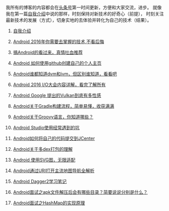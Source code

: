 

我所有的博客的内容都会在[头条号](http://toutiao.com/i6283070968847925761/)第一时间更新，方便和大家交流，进步。
就像我在第一篇[自我介绍](http://toutiao.com/i6283070968847925761/)中说的那样，时刻保持对新技术的好奇心（前提），
时刻关注最新技术的发展（方式），切身实地的去体验并转化为自己的技术（结果）。
 1. [自我介绍](http://toutiao.com/i6283070968847925761/)

 2. [Android 2016年你需要去掌握的技术,不看后悔](http://toutiao.com/i6283329584586818049/)

 3. [搞Android的看过来，真情吐血推荐](http://toutiao.com/i6283624772974674434/)

 4. [Android 如何使用github创建自己的个人主页](http://toutiao.com/i6283998263670473217/)

 5. [Android谁都知道dvm和jvm，但区别谁知道，看看吧](http://toutiao.com/i6285141026726216193/) 

 6. [Android 2016 I/O大会内容详解，看完了解所有](http://toutiao.com/i6285525106902958594/) 
 
 7. [Android Google 提出的Vulkan到底有多性感](http://toutiao.com/i6286396240536011265/)
 
 8. [Android关于Gradle构建流程，简单易懂，收获满满](http://toutiao.com/i6287900194755314177/)

 9. [Android关于Groovy语言，你知道哪些？](http://toutiao.com/i6287902961905435137/)
 
 10. [Android Studio使用经常遇到的坑](http://toutiao.com/i6288942008564187650/) 

 11. [Android如何将自己的代码提交到JCenter](http://toutiao.com/i6289321090850226689/)
 
 12. [Android关于多dex打包的理解](http://toutiao.com/i6291251603081003522/) 
 
 13. [Android 使用SVG图，无限适配](http://toutiao.com/i6301449980729098754/)
 
 14. [Android通过URI打开主流地图导航全解析](http://toutiao.com/i6317887237946081794/) 
  
 15. [Android Dagger2学习笔记](http://toutiao.com/i6320013234153718273/) 

 16. [Android面试之apk文件解压后会有哪些目录？简要说说分别是什么？](http://www.toutiao.com/i6345672488487223809/) 
 
 17. [Android面试之HashMap的实现原理](http://www.toutiao.com/i6351241471563137538/) 

